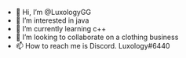 - 👋 Hi, I’m @LuxologyGG
- 👀 I’m interested in java
- 🌱 I’m currently learning c++
- 💞️ I’m looking to collaborate on a clothing business
- 📫 How to reach me is Discord. Luxology#6440
